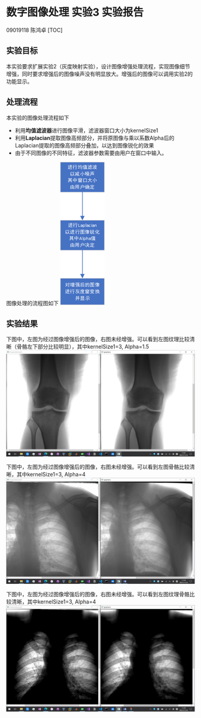 # 数字图像处理 实验3 实验报告
09019118 陈鸿卓
[TOC]
## 实验目标
本实验要求扩展实验2（灰度映射实验），设计图像增强处理流程，实现图像细节增强，同时要求增强后的图像噪声没有明显放大。增强后的图像可以调用实验2的功能显示。
## 处理流程
本实验的图像处理流程如下
- 利用**均值滤波器**进行图像平滑，滤波器窗口大小为kernelSize1
- 利用**Laplacian**提取图像高频部分，并将原图像与乘以系数Alpha后的Laplacian提取的图像高频部分叠加，以达到图像锐化的效果
- 由于不同图像的不同特征，滤波器参数需要由用户在窗口中输入。

图像处理的流程图如下
![step](./assets/step.png)

## 实验结果

下图中，左图为经过图像增强后的图像，右图未经增强。可以看到左图纹理比较清晰（骨骼左下部分比较明显），其中kernelSize1=3, Alpha=1.5
![knee1](./assets/knee1.png)

下图中，左图为经过图像增强后的图像，右图未经增强。可以看到左图骨骼比较清晰，其中kernelSize1=3, Alpha=4
![lung11](./assets/lung11.png)

下图中，左图为经过图像增强后的图像，右图未经增强。可以看到左图纹理骨骼比较清晰，其中kernelSize1=3, Alpha=4
![lung21](./assets/lung21.png)